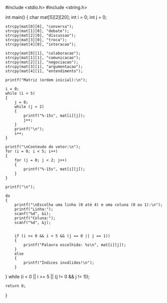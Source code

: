 #include <stdio.h>
#include <string.h>

int main() 
{
    char mat[5][2][20];
    int i = 0;
    int j = 0;

    strcpy(mat[0][0], "conversa");
    strcpy(mat[1][0], "debate");
    strcpy(mat[2][0], "discussao");
    strcpy(mat[3][0], "troca");
    strcpy(mat[4][0], "interacao");

    strcpy(mat[0][1], "colaboracao");
    strcpy(mat[1][1], "comunicacao");
    strcpy(mat[2][1], "negociacao");
    strcpy(mat[3][1], "argumentacao");
    strcpy(mat[4][1], "entendimento");

    printf("Matriz (ordem inicial):\n");
   
    i = 0;
    while (i < 5) 
    {
        j = 0;
        while (j < 2) 
        {
            printf("%-15s", mat[i][j]);
            j++;
        }
        printf("\n");
        i++;
    }
    
    printf("\nConteudo do vetor:\n");
    for (i = 0; i < 5; i++) 
    {
        for (j = 0; j < 2; j++) 
        {
            printf("%-15s", mat[i][j]);
        }
    }
   
    printf("\n");

    do
    {
        printf("\nEscolha uma linha (0 até 4) e uma coluna (0 ou 1):\n");
        printf("Linha:");
        scanf("%d", &i); 
        printf("Coluna:");
        scanf("%d", &j); 
    
        
        if (i >= 0 && i < 5 && (j == 0 || j == 1)) 
        {
            printf("Palavra escolhida: %s\n", mat[i][j]);
        } 
        else 
        {
            printf("Índices inválidos!\n");
        }
 } 
 while (i < 0 || i >= 5 || (j != 0 && j != 1));

    return 0;
}
